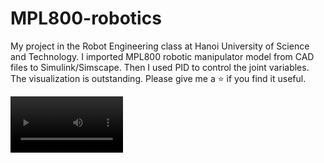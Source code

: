 # MPL800-robotics
My project in the Robot Engineering class at Hanoi University of Science and Technology.
I imported MPL800 robotic manipulator model from CAD files to Simulink/Simscape. Then I used PID to control the joint variables. The visualization is outstanding.
Please give me a ⭐ if you find it useful.

<video src='https://youtu.be/ltKqS8o2M-o' width=180/>

